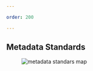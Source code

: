 ```yaml
---

order: 200

---
```


## Metadata Standards

<figure>
  <img src="{{ site.baseurl }}/assets/img/slides/metadata_standards.jpg" 
       alt="metadata standars map" />
</figure>











